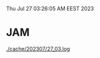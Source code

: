 Thu Jul 27 03:26:05 AM EEST 2023
# JAM
<a href='./cache/202307/27_03.log'>./cache/202307/27_03.log</a>
